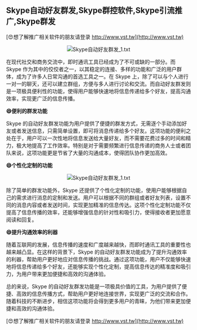## **Skype自动好友群发,Skype群控软件,Skype引流推广,Skype群发**

[😍想了解推广相关软件的朋友请登录 http://www.vst.tw](http://www.vst.tw)

 <center><img src="https://vst.tw/MP4/tuiguang/png/4.png" alt="Skype自动好友群发_1.txt"></center>

在现代社交和商务交流中，即时通讯工具已经成为了不可或缺的一部分。而 Skype 作为其中的佼佼者之一，以其稳定的连接、多样的功能和广泛的用户群体，成为了许多人日常沟通的首选工具之一。在 Skype 上，除了可以与个人进行一对一的聊天，还可以建立群组，方便与多人进行讨论和交流。而自动好友群发则是一项极具便利性的功能，使得用户能够快速地将信息传递给多个好友，提高沟通效率，实现更广泛的信息传播。

**😄便利的群发功能**

Skype 的自动好友群发功能为用户提供了便捷的群发方式，无需逐个手动添加好友或者发送信息，只需简单设置，即可将消息传递给多个好友。这项功能的便利之处在于，用户可以一次性地将信息发送给大量好友，而不需要花费过多的时间和精力，极大地提高了工作效率。特别是对于需要频繁进行信息传递的商务人士或者团队来说，这项功能更是节省了大量的沟通成本，使得团队协作更加高效。

**😄个性化定制的功能**

 <center><img src="https://vst.tw/MP4/tuiguang/png/2.png" alt="Skype自动好友群发_1.txt"></center>

除了简单的群发功能外，Skype 还提供了个性化定制的功能，使用户能够根据自己的需求进行消息的定制和发送。用户可以根据不同的群组或者好友列表，设置不同的消息内容或者发送时间，实现更加精准的信息传达。这项个性化定制功能不仅提高了信息传播的效率，还能够增强信息的针对性和吸引力，使得接收者更加愿意阅读和回复。

**😄提升沟通效率的利器**

随着互联网的发展，信息传播的速度和广度越来越快，而即时通讯工具的重要性也越来越凸显。在这样的背景下，Skype 的自动好友群发功能成为了提升沟通效率的利器，帮助用户更好地应对信息传播的挑战。通过这项功能，用户不仅能够快速地将信息传递给多个好友，还能够实现个性化定制，提高信息传达的精准度和吸引力，为用户带来更加便捷和高效的沟通体验。

总的来说，Skype 的自动好友群发功能是一项极具价值的工具，为用户提供了便捷、高效的信息传播方式，帮助用户更好地连接世界，实现更广泛的交流和合作。随着科技的不断进步，相信这项功能将会得到更多用户的青睐，为他们带来更加便捷和高效的沟通体验。

[😍想了解推广相关软件的朋友请登录 http://www.vst.tw](http://www.vst.tw)




